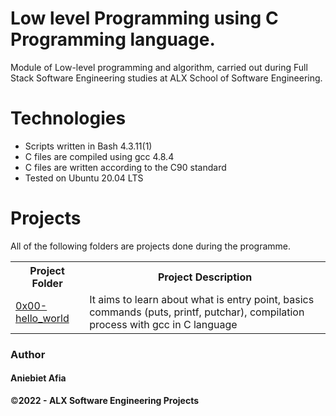 # Low level Programming using C Programming language.

<p>Module of Low-level programming and algorithm, carried out during Full Stack Software Engineering studies at ALX School of Software Engineering.</p>

# Technologies
<ul>
  <li>Scripts written in Bash 4.3.11(1)</li>
  <li>C files are compiled using gcc 4.8.4</li>
  <li>C files are written according to the C90 standard</li>
  <li>Tested on Ubuntu 20.04 LTS</li>
 </ul>
 
# Projects
 
 <p>All of the following folders are projects done during the programme.</p>
 <table>
  <tr>
    <th>Project Folder</th>
    <th>Project Description</th>
  </tr>
  
  <tr>
    <td><a href="https://github.com/AfiaAniebiet/alx-low_level_programming/tree/master/0x00-hello_world">0x00-hello_world</a></td>
    <td>It aims to learn about what is entry point, basics commands (puts, printf, putchar), compilation process with gcc in C language</td>
  </tr>
 </table>

### Author
<h4>Aniebiet Afia</h4>
<p>&copy;<strong>2022<strong> - ALX Software Engineering Projects</p>
